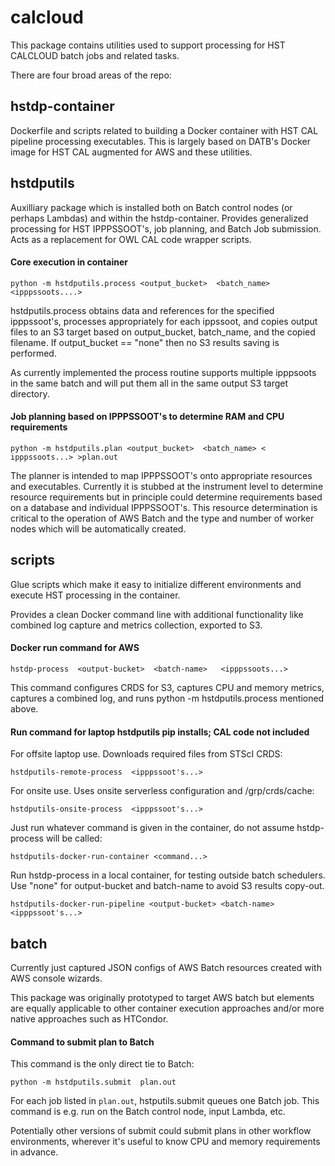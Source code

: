 # calcloud

This package contains utilities used to support processing for HST
CALCLOUD batch jobs and related tasks.

There are four broad areas of the repo:

## hstdp-container

Dockerfile and scripts related to building a Docker container with HST
CAL pipeline processing executables.  This is largely based on DATB's
Docker image for HST CAL augmented for AWS and these utilities.
		   
## hstdputils

Auxilliary package which is installed both on Batch control nodes (or
perhaps Lambdas) and within the hstdp-container.  Provides generalized
processing for HST IPPPSSOOT's, job planning, and Batch Job
submission.  Acts as a replacement for OWL CAL code wrapper scripts.

#### Core execution in container

```
python -m hstdputils.process <output_bucket>  <batch_name>  <ipppssoots....>
```

hstdputils.process obtains data and references for the specified ipppssoot's,
processes appropriately for each ippssoot,  and copies output files to an
S3 target based on output_bucket, batch_name, and the copied filename.  If
output_bucket ==  "none" then no S3 results saving is performed.

As currently implemented the process routine supports multiple ipppsoots in
the same batch and will put them all in the same output S3 target directory.

#### Job planning based on IPPPSSOOT's to determine RAM and CPU requirements

```
python -m hstdputils.plan <output_bucket>  <batch_name> < ipppssoots...> >plan.out
```

The planner is intended to map IPPPSSOOT's onto appropriate resources and
executables.   Currently it is stubbed at the instrument level to determine
resource requirements but in principle could determine requirements based on
a database and individual IPPPSSOOT's.  This resource determination is critical
to the operation of AWS Batch and the type and number of worker nodes which
will be automatically created.

## scripts

Glue scripts which make it easy to initialize different environments
and execute HST processing in the container.

Provides a clean Docker command line with additional functionality
like combined log capture and metrics collection, exported to S3.

#### Docker run command for AWS

```
hstdp-process  <output-bucket>  <batch-name>   <ipppssoots...>
```

This command configures CRDS for S3, captures CPU and memory metrics,
captures a combined log, and runs python -m hstdputils.process
mentioned above.

#### Run command for laptop hstdputils pip installs;  CAL code not included

For offsite laptop use.  Downloads required files from STScI CRDS:

```
hstdputils-remote-process  <ipppssoot's...>
```

For onsite use.  Uses onsite serverless configuration and /grp/crds/cache:

```
hstdputils-onsite-process  <ipppssoot's...>
```

Just run whatever command is given in the container, do not assume
hstdp-process will be called:

```
hstdputils-docker-run-container <command...>
```

Run hstdp-process in a local container, for testing outside batch
schedulers.  Use "none" for output-bucket and batch-name to avoid S3
results copy-out.

```
hstdputils-docker-run-pipeline <output-bucket> <batch-name> <ipppssoot's...>
```

## batch

Currently just captured JSON configs of AWS Batch resources created
with AWS console wizards.

This package was originally prototyped to target AWS batch but elements
are equally applicable to other container execution approaches and/or
more native approaches such as HTCondor.

#### Command to submit plan to Batch

This command is the only direct tie to Batch:

```
python -m hstdputils.submit  plan.out
```

For each job listed in `plan.out`,  hstputils.submit queues one Batch
job.   This command is e.g. run on the Batch control node, input Lambda,
etc.

Potentially other versions of submit could submit plans in other workflow
environments,  wherever it's useful to know CPU and memory requirements in
advance.

